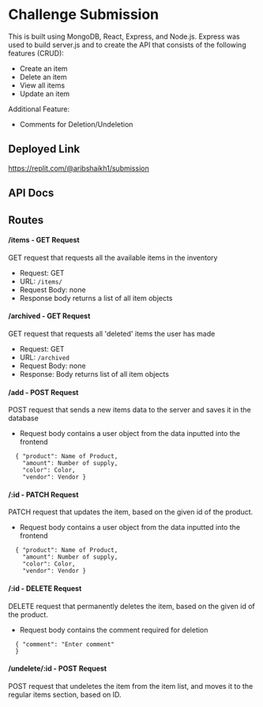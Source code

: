 # Challenge Submission
This is built using MongoDB, React, Express, and Node.js. Express was used to build server.js and to create the API that consists of the following features (CRUD):
- Create an item
- Delete an item
- View all items
- Update an item

Additional Feature:
- Comments for Deletion/Undeletion

## Deployed Link
https://replit.com/@aribshaikh1/submission

## API Docs

## Routes

#### /items - GET Request
GET request that requests all the available items in the inventory
- Request: GET
- URL: ``` /items/ ```
- Request Body: none
- Response body returns a list of all item objects

#### /archived - GET Request
GET request that requests all 'deleted' items the user has made
- Request: GET
- URL: ``` /archived ```
- Request Body: none
- Response: Body returns list of all item objects

#### /add - POST Request
POST request that sends a new items data to the server and saves it in the database
- Request body contains a user object from the data inputted into the frontend
```
  { "product": Name of Product, 
    "amount": Number of supply, 
    "color": Color, 
    "vendor": Vendor }
```

#### /:id - PATCH Request
PATCH request that updates the item, based on the given id of the product.
- Request body contains a user object from the data inputted into the frontend
```
  { "product": Name of Product, 
    "amount": Number of supply, 
    "color": Color, 
    "vendor": Vendor }
```

#### /:id - DELETE Request
DELETE request that permanently deletes the item, based on the given id of the product.
- Request body contains the comment required for deletion
```
  { "comment": "Enter comment" 
  }
```

#### /undelete/:id - POST Request
POST request that undeletes the item from the item list, and moves it to the regular items section, based on ID.


